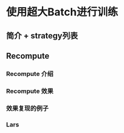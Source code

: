 # 使用超大Batch进行训练

## 简介 + strategy列表

## Recompute

### Recompute 介绍

### Recompute 效果

### 效果复现的例子


### Lars

